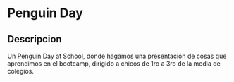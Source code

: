 # Penguin Day

## Descripcion

Un Penguin Day at School, donde hagamos una presentación de cosas que aprendimos en el bootcamp, dirigido a chicos de 1ro a 3ro de la media de colegios.
